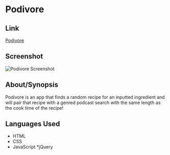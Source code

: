 # Podivore 

## Link
[Podivore](https://matt-moo16.github.io/podivore/)

## Screenshot
![Podivore Screenshot](https://user-images.githubusercontent.com/65912593/92316324-40e91d80-efc0-11ea-859f-4022dff048ae.png)

## About/Synopsis

Podivore is an app that finds a random recipe for an inputted ingredient and will pair that recipe with a genred podcast search with the same length as the cook time of the recipe!

## Languages Used

* HTML
* CSS
* JavaScript
  *jQuery
  
